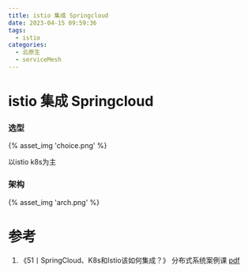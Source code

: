 ```yaml
---
title: istio 集成 Springcloud
date: 2023-04-15 09:59:36
tags:
  - istio
categories: 
  - 云原生
  - serviceMesh   
---
```


<p></p>
<!-- more -->

# istio 集成 Springcloud
### 选型
{% asset_img  'choice.png' %}

以istio k8s为主

### 架构
{% asset_img  'arch.png' %}

# 参考
1. 《51丨SpringCloud、K8s和Istio该如何集成？》 分布式系统案例课
    [pdf](https://gitee.com/geektime-geekbang/geektime-distributed)